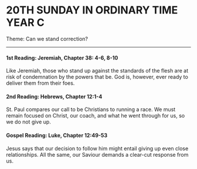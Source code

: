 # 20TH SUNDAY IN ORDINARY TIME YEAR C
Theme: Can we stand correction?

---

#### 1st Reading: Jeremiah, Chapter 38: 4-6, 8-10

Like Jeremiah, those who stand up against the standards of the flesh are at risk of condemnation by the powers that be. God is, however, ever ready to deliver them from their foes.

#### 2nd Reading: Hebrews, Chapter 12:1-4

St. Paul compares our call to be Christians to running a race. We must remain focused on Christ, our coach, and what he went through for us, so we do not give up.

#### Gospel Reading: Luke, Chapter 12:49-53

Jesus says that our decision to follow him might entail giving up even close relationships. All the same, our Saviour demands a clear-cut response from us.